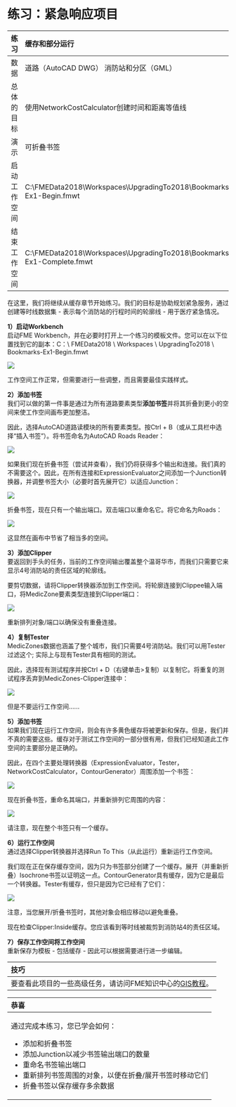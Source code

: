 # 练习：紧急响应项目

|  练习 |  缓存和部分运行 |
| :--- | :--- |
| 数据 | 道路（AutoCAD DWG） 消防站和分区（GML） |
| 总体的目标 | 使用NetworkCostCalculator创建时间和距离等值线 |
| 演示 | 可折叠书签 |
| 启动工作空间 | C:\FMEData2018\Workspaces\UpgradingTo2018\Bookmarks-Ex1-Begin.fmwt |
| 结束工作空间 | C:\FMEData2018\Workspaces\UpgradingTo2018\Bookmarks-Ex1-Complete.fmwt |

在这里，我们将继续从缓存章节开始练习。我们的目标是协助规划紧急服务，通过创建等时线数据集 - 表示每个消防站的行程时间的轮廓线 - 用于医疗紧急情况。

  
**1）启动Workbench**  
启动FME Workbench，并在必要时打开上一个练习的模板文件。您可以在以下位置找到它的副本：C：\ FMEData2018 \ Workspaces \ UpgradingTo2018 \ Bookmarks-Ex1-Begin.fmwt

[![](../.gitbook/assets/img3.200.initialworkspace.png)](https://github.com/safesoftware/FMETraining/blob/Desktop-Upgrade-To-2018/2018Upgrade3CollapsibleBookmarks/Images/Img3.200.InitialWorkspace.png)

工作空间工作正常，但需要进行一些调整，而且需要最佳实践样式。

  
**2）添加书签**  
我们可以做的第一件事是通过为所有道路要素类型**添加书签**并将其折叠到更小的空间来使工作空间画布更加整洁。

因此，选择AutoCAD道路读模块的所有要素类型。按Ctrl + B（或从工具栏中选择“插入书签”）。将书签命名为AutoCAD Roads Reader：

[![](../.gitbook/assets/img3.201.bookmarkedroads.png)](https://github.com/safesoftware/FMETraining/blob/Desktop-Upgrade-To-2018/2018Upgrade3CollapsibleBookmarks/Images/Img3.201.BookmarkedRoads.png)

如果我们现在折叠书签（尝试并查看），我们仍将获得多个输出和连接。我们真的不需要这个。因此，在所有连接和ExpressionEvaluator之间添加一个Junction转换器，并调整书签大小（必要时首先展开它）以适应Junction：

[![](../.gitbook/assets/img3.202.junctioncanvas.png)](https://github.com/safesoftware/FMETraining/blob/Desktop-Upgrade-To-2018/2018Upgrade3CollapsibleBookmarks/Images/Img3.202.JunctionCanvas.png)

折叠书签，现在只有一个输出端口。双击端口以重命名它。将它命名为Roads：

[![](../.gitbook/assets/img3.203.collapsedbookmark1.png)](https://github.com/safesoftware/FMETraining/blob/Desktop-Upgrade-To-2018/2018Upgrade3CollapsibleBookmarks/Images/Img3.203.CollapsedBookmark1.png)

这显然在画布中节省了相当多的空间。

  
**3）添加Clipper**  
要返回到手头的任务，当前的工作空间输出覆盖整个温哥华市，而我们只需要它来显示4号消防站的责任区域的轮廓线。

要剪切数据，请将Clipper转换器添加到工作空间。将轮廓连接到Clippee输入端口，将MedicZone要素类型连接到Clipper端口：

[![](../.gitbook/assets/img3.204.clippercanvas.png)](https://github.com/safesoftware/FMETraining/blob/Desktop-Upgrade-To-2018/2018Upgrade3CollapsibleBookmarks/Images/Img3.204.ClipperCanvas.png)

重新排列对象/端口以确保没有重叠连接。

  
**4）复制Tester**  
 MedicZones数据也涵盖了整个城市，我们只需要4号消防站。我们可以用Tester过滤这个; 实际上与现有Tester具有相同的测试。

因此，选择现有测试程序并按Ctrl + D（右键单击&gt;复制）以复制它。将重复的测试程序丢弃到MedicZones-Clipper连接中：

[![](../.gitbook/assets/img3.205.tester2canvas.png)](https://github.com/safesoftware/FMETraining/blob/Desktop-Upgrade-To-2018/2018Upgrade3CollapsibleBookmarks/Images/Img3.205.Tester2Canvas.png)

但是不要运行工作空间......

  
**5）添加书签**  
如果我们现在运行工作空间，则会有许多黄色缓存将被更新和保存。但是，我们并不真的需要这些。缓存对于测试工作空间的一部分很有用，但我们已经知道此工作空间的主要部分是正确的。

因此，在四个主要处理转换器（ExpressionEvaluator，Tester，NetworkCostCalculator，ContourGenerator）周围添加一个书签：

[![](../.gitbook/assets/img3.206.bookmarkedprocessing.png)](https://github.com/safesoftware/FMETraining/blob/Desktop-Upgrade-To-2018/2018Upgrade3CollapsibleBookmarks/Images/Img3.206.BookmarkedProcessing.png)

现在折叠书签，重命名其端口，并重新排列它周围的内容：

[![](../.gitbook/assets/img3.207.collapsedbookmark2.png)](https://github.com/safesoftware/FMETraining/blob/Desktop-Upgrade-To-2018/2018Upgrade3CollapsibleBookmarks/Images/Img3.207.CollapsedBookmark2.png)

请注意，现在整个书签只有一个缓存。

  
**6）运行工作空间**  
通过选择Clipper转换器并选择Run To This（从此运行）重新运行工作空间。

我们现在正在保存缓存空间，因为只为书签部分创建了一个缓存。展开（并重新折叠）Isochrone书签以证明这一点。ContourGenerator具有缓存，因为它是最后一个转换器。Tester有缓存，但只是因为它已经有了它们：

[![](../.gitbook/assets/img3.208.expandedbookmark.png)](https://github.com/safesoftware/FMETraining/blob/Desktop-Upgrade-To-2018/2018Upgrade3CollapsibleBookmarks/Images/Img3.208.ExpandedBookmark.png)

注意，当您展开/折叠书签时，其他对象会相应移动以避免重叠。

现在检查Clipper:Inside缓存。您应该看到等时线被裁剪到消防站4的责任区域。

  
**7）保存工作空间将工作空间**  
重新保存为模板 - 包括缓存 - 因此可以根据需要进行进一步编辑。

|  技巧 |
| :--- |
|  要查看此项目的一些高级任务，请访问FME知识中心的[GIS教程](https://knowledge.safe.com/articles/30048/creating-time-and-distance-isolines-using-the-netw.html)。 |

<table>
  <thead>
    <tr>
      <th style="text-align:left">恭喜</th>
    </tr>
  </thead>
  <tbody>
    <tr>
      <td style="text-align:left">
        <p>通过完成本练习，您已学会如何：
          <br />
        </p>
        <ul>
          <li>添加和折叠书签</li>
          <li>添加Junction以减少书签输出端口的数量</li>
          <li>重命名书签输出端口</li>
          <li>重新排列书签周围的对象，以便在折叠/展开书签时移动它们</li>
          <li>折叠书签以保存缓存多余数据</li>
        </ul>
      </td>
    </tr>
  </tbody>
</table>